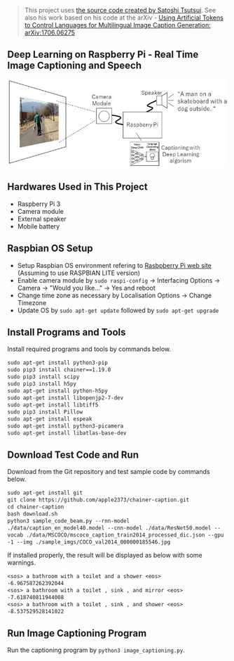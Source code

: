 >This project uses [the source code created by Satoshi Tsutsui](https://github.com/apple2373/chainer-caption). See also his work based on his code at the arXiv - [Using Artificial Tokens to Control Languages for Multilingual
Image Caption Generation: arXiv:1706.06275](https://arxiv.org/abs/1706.06275)

Deep Learning on Raspberry Pi - Real Time Image Captioning and Speech
-------
![Overview](figure/WS000000.JPG)

Hardwares Used in This Project
-------
* Raspberry Pi 3
* Camera module
* External speaker
* Mobile battery

Raspbian OS Setup
-------
* Setup Raspbian OS environment refering to [Rasbpberry Pi web site](https://www.raspberrypi.org/documentation/installation/installing-images/) (Assuming to use RASPBIAN LITE version)
* Enable camera module by `sudo raspi-config` -> Interfacing Options -> Camera -> "Would you like..." -> Yes and reboot
* Change time zone as necessary by Localisation Options -> Change Timezone
* Update OS by `sudo apt-get update` followed by `sudo apt-get upgrade`

Install Programs and Tools
-------
Install required programs and tools by commands below.
```
sudo apt-get install python3-pip
sudo pip3 install chainer==1.19.0
sudo pip3 install scipy
sudo pip3 install h5py
sudo apt-get install python-h5py
sudo apt-get install libopenjp2-7-dev
sudo apt-get install libtiff5
sudo pip3 install Pillow
sudo apt-get install espeak
sudo apt-get install python3-picamera
sudo apt-get install libatlas-base-dev
```

Download Test Code and Run
-------
Download from the Git repository and test sample code by commands below.
```
sudo apt-get install git
git clone https://github.com/apple2373/chainer-caption.git
cd chainer-caption
bash download.sh
python3 sample_code_beam.py --rnn-model ./data/caption_en_model40.model --cnn-model ./data/ResNet50.model --vocab ./data/MSCOCO/mscoco_caption_train2014_processed_dic.json --gpu -1 --img ./sample_imgs/COCO_val2014_000000185546.jpg
```

If installed properly, the result will be displayed as below with some warnings.

```
<sos> a bathroom with a toilet and a shower <eos>
-6.967587262392044
<sos> a bathroom with a toilet , sink , and mirror <eos>
-7.618740811944008
<sos> a bathroom with a toilet , sink , and shower <eos>
-8.537529528141022
```

Run Image Captioning Program
-------

Run the captioning program by `python3 image_captioning.py`.


